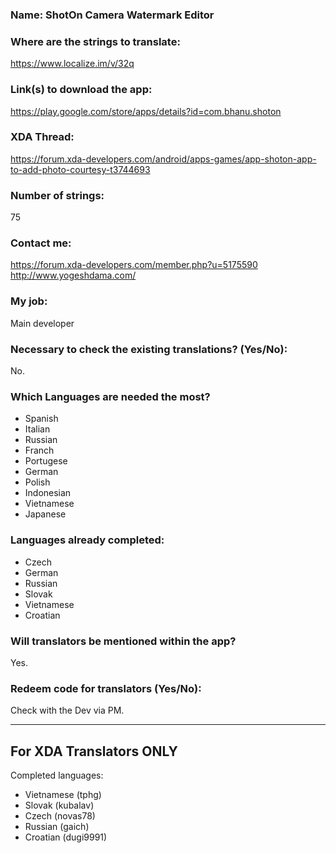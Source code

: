 <!-- Name of your app -->
### Name: ShotOn Camera Watermark Editor

<!-- Provide a public accessible link, where the translation can 
be discussed and improved. (paid platforms are not allowed) -->
### Where are the strings to translate:
https://www.localize.im/v/32q

### Link(s) to download the app:
https://play.google.com/store/apps/details?id=com.bhanu.shoton

<!-- Optional -->
### XDA Thread:
https://forum.xda-developers.com/android/apps-games/app-shoton-app-to-add-photo-courtesy-t3744693

### Number of strings:
75

<!-- Provide an email address, your account on social networks...-->
### Contact me:
https://forum.xda-developers.com/member.php?u=5175590  
http://www.yogeshdama.com/

<!-- Tell us if you are the main developer, community manager, designer,...-->
### My job:
Main developer

<!-- If you only want to receive translations for untranslated strings only -->
### Necessary to check the existing translations? (Yes/No):
No.

<!-- Optional -->
### Which Languages are needed the most?
* Spanish
* Italian
* Russian
* Franch
* Portugese
* German
* Polish
* Indonesian
* Vietnamese
* Japanese

### Languages already completed:
* Czech
* German
* Russian
* Slovak
* Vietnamese
* Croatian

<!-- Credits are always appreciated -->
### Will translators be mentioned within the app?
Yes.

<!-- Some developers offer redeem codes to thank translators 
and/or to help them to translate strings that are specific to PRO 
features. Please explain how to request one -->
### Redeem code for translators (Yes/No):
Check with the Dev via PM.

***

## For XDA Translators ONLY
Completed languages:
<!-- Add your XDA username next to your language(s) -->
* Vietnamese (tphg)
* Slovak (kubalav)
* Czech (novas78)
* Russian (gaich)
* Croatian (dugi9991)
